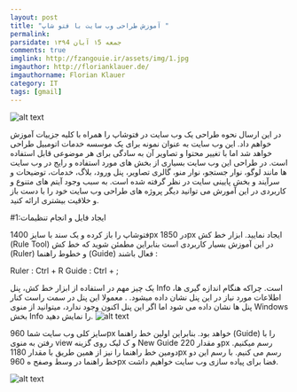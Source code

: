 ```yaml
---
layout: post
title: "آموزش طراحی وب سایت با فتو شاپ "
permalink: 
parsidate: جمعه ۱5 آبان ۱۳۹4
comments: true
imglink: http://fzangouie.ir/assets/img/1.jpg
imgauthor: http://florianklauer.de/
imgauthorname: Florian Klauer
category: IT
tags: [gmail]
---
```

![alt text]({{site.url}}/assets/img/1.jpg)

در این ارسال نحوه طراحی یک وب سایت در فتوشاپ را همراه با کلیه جزییات آموزش خواهم داد. این وب سایت به عنوان نمونه برای یک موسسه خدمات اتومبیل طراحی خواهد شد اما با تغییر محتوا و تصاویر آن به سادگی برای هر موضوعی قابل استفاده است. در طراحی این وب سایت بسیاری از بخش های مورد استفاده و رایج در وب سایت ها مانند لوگو، نوار جستجو، نوار منو، گالری تصاویر، پنل ورود، بلاگ، خدمات، توضیحات و سرآیند و بخش پایینی سایت در نظر گرفته شده است. به سبب وجود آیتم های متنوع و کاربردی در این آمورش می توانید دیگر پروژه های طراحی وب سایت خود را با دست باز و خلاقیت بیشتری ارائه کنید.




#1:ایجاد فایل و انجام تنظیمات

فتوشاپ را باز کرده و یک سند با سایز 1400px در 1850px ایجاد نمایید.
ابزار خط کش (Rule Tool) در این آموزش بسیار کاربردی است
 بنابراین مطمئن شوید که خط کش (Ruler) و خطوط راهنما (Guide) فعال باشند :


 Ruler : Ctrl + R
 Guide : Ctrl + ;


یک چیز مهم در استفاده از ابزار خط کش، پنل Info است. چراکه هنگام اندازه گیری ها، اطلاعات مورد نیاز در این پنل نشان داده میشود.
. معمولا این پنل در سمت راست کنار پنل ها نشان داده می شود اما اگر این پنل اکنون وجود ندارد، میتوانید از منوی Windows بخش Info را نمایش دهید.
    ![alt text]({{site.url}}/assets/img/2.jpg)


سایز کلی وب سایت شما 960px خواهد بود. بنابراین اولین خط راهنما (Guide) را با رفتن به منوی view و ک
لیک روی گزینه New Guide و مقدار 220px رسم میکنیم. دومین خط راهنما را نیز از همین طریق با
 مقدار 1180px رسم می کنیم. با رسم این دو خط راهنما در وسط وصفح
ه 960px فضا برای پیاده سازی وب سایت خواهیم داشت.

   ![alt text]({{site.url}}/assets/img/3.jpg)
